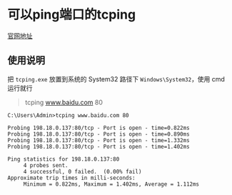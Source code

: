 # 可以ping端口的tcping

[官网地址](https://elifulkerson.com/projects/tcping.php)

## 使用说明

把 `tcping.exe` 放置到系统的 System32 路径下 `Windows\System32`，使用 cmd 运行就行

> tcping www.baidu.com 80

```shell
C:\Users\Admin>tcping www.baidu.com 80

Probing 198.18.0.137:80/tcp - Port is open - time=0.822ms
Probing 198.18.0.137:80/tcp - Port is open - time=0.890ms
Probing 198.18.0.137:80/tcp - Port is open - time=1.332ms
Probing 198.18.0.137:80/tcp - Port is open - time=1.402ms

Ping statistics for 198.18.0.137:80
     4 probes sent.
     4 successful, 0 failed.  (0.00% fail)
Approximate trip times in milli-seconds:
     Minimum = 0.822ms, Maximum = 1.402ms, Average = 1.112ms
```
